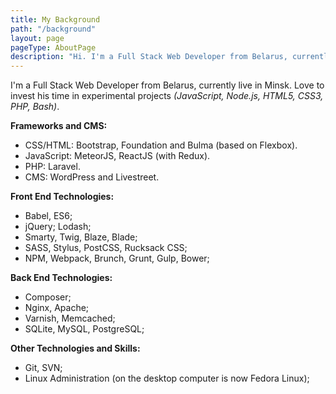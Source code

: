 ```yaml
---
title: My Background
path: "/background"
layout: page
pageType: AboutPage
description: "Hi. I'm a Full Stack Web Developer from Belarus, currently live in Minsk. Love to invest his time in experimental projects (JavaScript, Node.js, HTML5, CSS3, PHP, Bash)."
---
```


I'm a Full Stack Web Developer from Belarus, currently live in Minsk. Love to invest his time in experimental projects *(JavaScript, Node.js, HTML5, CSS3, PHP, Bash)*.

**Frameworks and CMS:**
- CSS/HTML: Bootstrap, Foundation and Bulma (based on Flexbox).
- JavaScript: MeteorJS, ReactJS (with Redux).
- PHP: Laravel.
- CMS: WordPress and Livestreet.

**Front End Technologies:**
- Babel, ES6;
- jQuery; Lodash;
- Smarty, Twig, Blaze, Blade;
- SASS, Stylus, PostCSS, Rucksack CSS;
- NPM, Webpack, Brunch, Grunt, Gulp, Bower;

**Back End Technologies:**
- Composer;
- Nginx, Apache;
- Varnish, Memcached;
- SQLite, MySQL, PostgreSQL;

**Other Technologies and Skills:**
- Git, SVN;
- Linux Administration (on the desktop computer is now Fedora Linux);